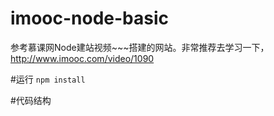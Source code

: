 # imooc-node-basic
参考慕课网Node建站视频~~~搭建的网站。非常推荐去学习一下，http://www.imooc.com/video/1090

#运行
`npm install`


#代码结构
